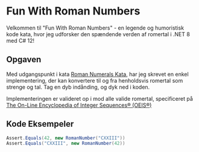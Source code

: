 # Fun With Roman Numbers

Velkommen til "Fun With Roman Numbers" - en legende og humoristisk kode kata, hvor jeg udforsker den spændende verden af romertal i .NET 8 med C# 12!

## Opgaven

Med udgangspunkt i kata [Roman Numerals Kata](https://codingdojo.org/kata/RomanNumerals), har jeg skrevet en enkel implementering, der kan konvertere til og fra henholdsvis romertal som strenge og tal.
Tag en dyb indånding, og dyk ned i koden.

Implementeringen er valideret op i mod alle valide romertal, specificeret på [The On-Line Encyclopedia of Integer Sequences® (OEIS®)](https://oeis.org/A006968/a006968.txt)

## Kode Eksempeler

```csharp
Assert.Equals(42, new RomanNumber("CXXIII"))
Assert.Equals("CXXIII", new RomanNumber(42))
